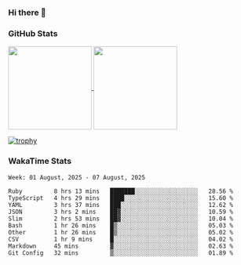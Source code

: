 ### Hi there 👋

### GitHub Stats

<a href="https://github.com/anuraghazra/github-readme-stats">
  <img align="center" height="170px" src="https://github-readme-stats.vercel.app/api/top-langs/?username=tksfjt1024&layout=compact&count_private=true&show_icons=true&show_icons=true&theme=graywhite" />
</a>
<a href="https://github.com/anuraghazra/github-readme-stats">
  <img align="center" height="170px" src="https://github-readme-stats.vercel.app/api?username=tksfjt1024&count_private=true&show_icons=true&show_icons=true&theme=graywhite" />
</a>

[![trophy](https://github-profile-trophy.vercel.app/?username=tksfjt1024)](https://github.com/ryo-ma/github-profile-trophy)

### WakaTime Stats

<!--START_SECTION:waka-->
```text
Week: 01 August, 2025 - 07 August, 2025

Ruby         8 hrs 13 mins   ███████░░░░░░░░░░░░░░░░░░   28.56 % 
TypeScript   4 hrs 29 mins   ████░░░░░░░░░░░░░░░░░░░░░   15.60 % 
YAML         3 hrs 37 mins   ███░░░░░░░░░░░░░░░░░░░░░░   12.62 % 
JSON         3 hrs 2 mins    ██▓░░░░░░░░░░░░░░░░░░░░░░   10.59 % 
Slim         2 hrs 53 mins   ██▓░░░░░░░░░░░░░░░░░░░░░░   10.04 % 
Bash         1 hr 26 mins    █▒░░░░░░░░░░░░░░░░░░░░░░░   05.03 % 
Other        1 hr 26 mins    █▒░░░░░░░░░░░░░░░░░░░░░░░   05.02 % 
CSV          1 hr 9 mins     █░░░░░░░░░░░░░░░░░░░░░░░░   04.02 % 
Markdown     45 mins         ▓░░░░░░░░░░░░░░░░░░░░░░░░   02.63 % 
Git Config   32 mins         ▒░░░░░░░░░░░░░░░░░░░░░░░░   01.89 % 
```
<!--END_SECTION:waka-->
